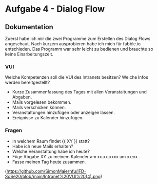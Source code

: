 # Aufgabe 4 - Dialog Flow #
## Dokumentation ##
Zuerst habe ich mir die zwei Programme zum Erstellen des Dialog Flows angeschaut. Nach kurzem ausprobieren habe ich mich für fabble.io entschieden. Das Programm war sehr leicht zu bedienen und brauchte so keine Einarbeitungszeit.
### VUI ###
Welche Kompetenzen soll die VUI des Intranets besitzen? Welche Infos werden bereitgestellt?
* Kurze Zusammenfassung des Tages mit allen Veranstaltungen und Abgaben.
* Mails vorgelesen bekommen.
* Mails verschicken können.
* Veranstaltungen hinzufügen oder anzeigen lassen.
* Ereignisse zu Kalender hinzufügen.

### Fragen ###
* In welchem Raum findet {{ XY }} statt?
* Habe ich neue Mails erhalten?
* Welche Veranstaltung habe ich heute?
* Füge Abgabe XY zu meinem Kalender am xx.xx.xxxx um xx:xx .
* Fasse meinen Tag heute zusammen.

(https://github.com/SimonMaierhfu/IFD-SoSe20/blob/main/Intranet%20VUI%20(4).png)
